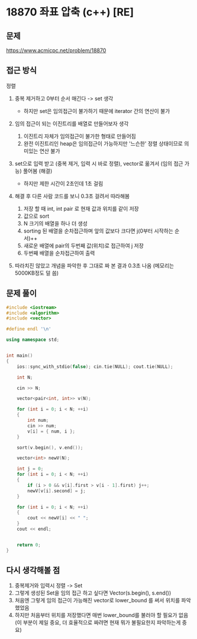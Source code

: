 # 18870 좌표 압축 (c++) [RE]

## 문제
https://www.acmicpc.net/problem/18870

## 접근 방식
정렬
1. 중복 제거하고 0부터 순서 매긴다 -> set 생각   
    * 하지만 set은 임의접근이 불가하기 때문에 iterator 간의 연산이 불가
2. 임의 접근이 되는 이진트리를 배열로 만들어보자 생각
    1. 이진트리 자체가 임의접근이 불가한 형태로 만들어짐
    2. 완전 이진트리인 heap은 임의접근이 가능하지만 '느슨한' 정렬 상태이므로 의미있는 연산 불가
3. set으로 입력 받고 (중복 제거, 입력 시 바로 정렬), vector로 옮겨서 (임의 접근 가능) 풀어봄 (해결)
    * 하지만 제한 시간이 2초인데 1초 걸림
    
4. 해결 후 다른 사람 코드를 보니 0.3초 걸려서 따라해봄
    1. 저장 할 때 int, int pair 로 현재 값과 위치를 같이 저장
    2. 값으로 sort
    3. N 크기의 배열을 하나 더 생성
    4. sorting 된 배열을 순차접근하며 앞의 값보다 크다면 j(0부터 시작하는 순서)++
    5. 새로운 배열에 pair의 두번째 값(위치)로 접근하여 j 저장
    6. 두번째 배열을 순차접근하여 출력
5. 따라치진 않았고 개념을 파악한 후 그대로 짜 본 결과 0.3초 나옴 (메모리는 5000KB정도 덜 씀)


## 문제 풀이
```c++
#include <iostream>
#include <algorithm>
#include <vector>

#define endl '\n'

using namespace std;


int main()
{
    ios::sync_with_stdio(false); cin.tie(NULL); cout.tie(NULL);

    int N;

    cin >> N;

    vector<pair<int, int>> v(N);

    for (int i = 0; i < N; ++i)
    {
        int num;
        cin >> num;
        v[i] = { num, i };
    }

    sort(v.begin(), v.end());

    vector<int> newV(N);

    int j = 0;
    for (int i = 0; i < N; ++i)
    {
        if (i > 0 && v[i].first > v[i - 1].first) j++;
        newV[v[i].second] = j;
    }

    for (int i = 0; i < N; ++i)
    {
        cout << newV[i] << " ";
    }
    cout << endl;


    return 0;
}
```

## 다시 생각해볼 점
1. 중복제거와 입력시 정렬 -> Set
2. 그렇게 생성된 Set을 임의 접근 하고 싶다면 Vector(s.begin(), s.end())
3. 처음엔 그렇게 임의 접근이 가능해진 vector로 lower_bound 를 써서 위치를 파악했었음
4. 하지만 처음부터 위치를 저장했다면 매번 lower_bound를 불러야 할 필요가 없음   
(이 부분이 제일 중요, 더 효율적으로 짜려면 현재 뭐가 불필요한지 파악하는게 중요)